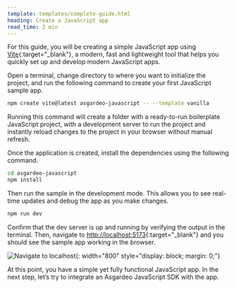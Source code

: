```yaml
---
template: templates/complete-guide.html
heading: Create a JavaScript app
read_time: 2 min
---
```


For this guide, you will be creating a simple JavaScript app using [Vite](https://vitejs.dev/){:target="_blank"}, a modern, fast and lightweight tool that helps you quickly set up and develop modern JavaScript apps. 

Open a terminal, change directory to where you want to initialize the project, and run the following command to create your first JavaScript sample app.


```bash
npm create vite@latest asgardeo-javascript -- --template vanilla
```

Running this command will create a folder with a ready-to-run boilerplate JavaScript project, with a development server to run the project and instantly reload changes to the project in your browser without manual refresh.

Once the application is created, install the dependencies using the following command.

```bash
cd asgardeo-javascript
npm install
```

Then run the sample in the development mode. This allows you to see real-time updates and debug the app as you make changes.

```bash
npm run dev
```

Confirm that the dev server is up and running by verifying the output in the terminal. Then, navigate to [http://localhost:5173](http://localhost:5173){:target="_blank"}  and you should see the sample app working in the browser.

![Navigate to localhost]({{base_path}}/complete-guides/javascript/assets/img/image6.png){: width="800" style="display: block; margin: 0;"}

At this point, you have a simple yet fully functional JavaScript app. In the next step, let’s try to integrate an Asgardeo JavaScript SDK with the app. 
